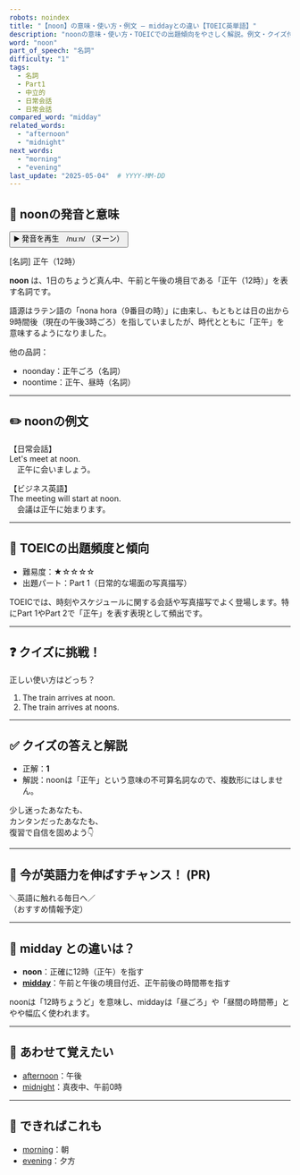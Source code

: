```yaml
---
robots: noindex
title: "【noon】の意味・使い方・例文 ― middayとの違い【TOEIC英単語】"
description: "noonの意味・使い方・TOEICでの出題傾向をやさしく解説。例文・クイズ付きでmiddayとの違いもわかりやすく学べます。"
word: "noon"
part_of_speech: "名詞"
difficulty: "1"
tags:
  - 名詞
  - Part1
  - 中立的
  - 日常会話
  - 日常会話
compared_word: "midday"
related_words:
  - "afternoon"
  - "midnight"
next_words:
  - "morning"
  - "evening"
last_update: "2025-05-04"  # YYYY-MM-DD
---
```


## 🔰 noonの発音と意味

<button class="play-audio" onclick="playTTS('noon')">
  <span class="play-audio-main">
    ▶️ 発音を再生　/nuːn/
  </span>
  <span class="play-audio-sub">
    （ヌーン）
  </span>
</button>

[名詞] 正午（12時）

**noon** は、1日のちょうど真ん中、午前と午後の境目である「正午（12時）」を表す名詞です。

語源はラテン語の「nona hora（9番目の時）」に由来し、もともとは日の出から9時間後（現在の午後3時ごろ）を指していましたが、時代とともに「正午」を意味するようになりました。

他の品詞：  
- noonday：正午ごろ（名詞）
- noontime：正午、昼時（名詞）

---

## ✏️ noonの例文

【日常会話】  
Let's meet at noon.  
　正午に会いましょう。

【ビジネス英語】  
The meeting will start at noon.  
　会議は正午に始まります。

---

## 🎯 TOEICの出題頻度と傾向

- 難易度：★☆☆☆☆
- 出題パート：Part 1（日常的な場面の写真描写）

TOEICでは、時刻やスケジュールに関する会話や写真描写でよく登場します。特にPart 1やPart 2で「正午」を表す表現として頻出です。

---

## ❓ クイズに挑戦！

正しい使い方はどっち？

1. The train arrives at noon.  
2. The train arrives at noons.

---

## ✅ クイズの答えと解説

- 正解：**1**
- 解説：noonは「正午」という意味の不可算名詞なので、複数形にはしません。

少し迷ったあなたも、  
カンタンだったあなたも、  
復習で自信を固めよう👇️

---

## 🚀 今が英語力を伸ばすチャンス！ (PR)

<div class="info-center">
＼英語に触れる毎日へ／<br>  
（おすすめ情報予定）
</div>

---

## 🤔  midday との違いは？

- **noon**：正確に12時（正午）を指す
- **[midday](/midday)**：午前と午後の境目付近、正午前後の時間帯を指す

noonは「12時ちょうど」を意味し、middayは「昼ごろ」や「昼間の時間帯」とやや幅広く使われます。

---

## 🧩 あわせて覚えたい

- [afternoon](/afternoon)：午後
- [midnight](/midnight)：真夜中、午前0時

---

## 📖 できればこれも

- [morning](/morning)：朝
- [evening](/evening)：夕方

<!-- cvid: aid11_bid34 -->
